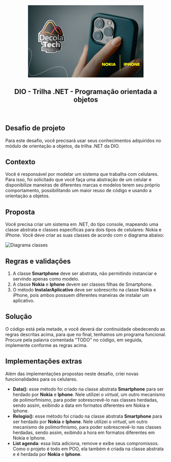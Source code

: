 <div align="center">
<img src="https://raw.githubusercontent.com/adrianycmc/trilha-net-poo-desafio/main/Imagens/Decola%20Tech.png">

## DIO - Trilha .NET - Programação orientada a objetos
</div>
<br>

## Desafio de projeto
Para este desafio, você precisará usar seus conhecimentos adquiridos no módulo de orientação a objetos, da trilha .NET da DIO.

## Contexto
Você é responsável por modelar um sistema que trabalha com celulares. Para isso, foi solicitado que você faça uma abstração de um celular e disponibilize maneiras de diferentes marcas e modelos terem seu próprio comportamento, possibilitando um maior reuso de código e usando a orientação a objetos.

## Proposta
Você precisa criar um sistema em .NET, do tipo console, mapeando uma classe abstrata e classes específicas para dois tipos de celulares: Nokia e iPhone. 
Você deve criar as suas classes de acordo com o diagrama abaixo:

![Diagrama classes](Imagens/diagrama.png)

## Regras e validações
1. A classe **Smartphone** deve ser abstrata, não permitindo instanciar e servindo apenas como modelo.
2. A classe **Nokia** e **Iphone** devem ser classes filhas de Smartphone.
3. O método **InstalarAplicativo** deve ser sobrescrito na classe Nokia e iPhone, pois ambos possuem diferentes maneiras de instalar um aplicativo.

## Solução
O código está pela metade, e você deverá dar continuidade obedecendo as regras descritas acima, para que no final, tenhamos um programa funcional. Procure pela palavra comentada "TODO" no código, em seguida, implemente conforme as regras acima.

## Implementações extras
Além das implementações propostas neste desafio, criei novas funcionalidades para os celulares. 

* **Data()**: esse método foi criado na classe abstrata **Smartphone** para ser herdado por **Nokia** e **Iphone**.
  Nele utilizei o *virtual*, um outro mecanismo de polimorfmismo, para poder sobrescrevê-lo nas classes herdadas, sendo assim, exibindo a data em formatos diferentes em Nokia e Iphone.
* **Relogio()**: esse método foi criado na classe abstrata **Smartphone** para ser herdado por **Nokia** e **Iphone**.
  Nele utilizei o *virtual*, um outro mecanismo de polimorfmismo, para poder sobrescrevê-lo nas classes herdadas, sendo assim, exibindo a hora em formatos diferentes em Nokia e Iphone.
* **List<string> agenda**: essa lista adiciona, remove e exibe seus compromissos. Como o projeto é todo em POO, ela também é criada na classe abstrata e é herdada por **Nokia** e **Iphone**.
  
